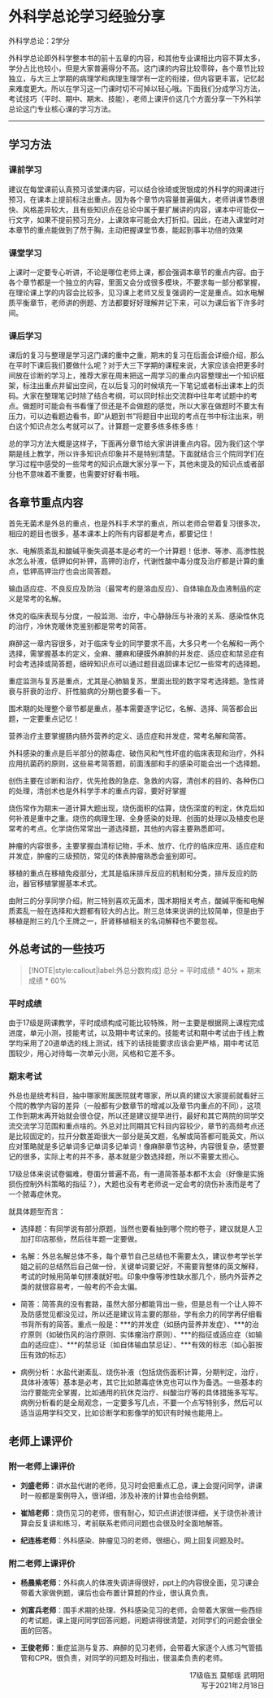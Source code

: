 # 外科学总论学习经验分享

外科学总论：2学分

外科学总论即外科学整本书的前十五章的内容，和其他专业课相比内容不算太多，学分占比也较小，但是大家普遍得分不高。这门课的内容比较零碎，各个章节比较独立，与大三上学期的病理学和病理生理学有一定的衔接，但内容更丰富，记忆起来难度更大。所以在学习这一门课时切不可掉以轻心哦。下面我们分成学习方法，考试技巧（平时、期中、期末、技能），老师上课评价这几个方面分享一下外科学总论这门专业核心课的学习方法。

----

## 学习方法
### 课前学习

建议在每堂课前认真预习该堂课内容，可以结合徐琦或贺银成的外科学的网课进行预习，在课本上提前标注出重点。因为各个章节内容量普遍偏大，老师讲课节奏很快、风格差异较大，且有些知识点在总论中属于要扩展讲的内容，课本中可能仅一行文字，如果不提前预习充分，上课效率可能会大打折扣。因此，在进入课堂时对本章节的重点能做到了然于胸，主动把握课堂节奏，能起到事半功倍的效果

### 课堂学习

上课时一定要专心听讲，不论是哪位老师上课，都会强调本章节的重点内容。由于各个章节都是一个独立的内容，里面又会分成很多模块，不要求每一部分都掌握，在理论课上学的内容会比较多，见习课上老师又反复强调的一定是重点。如水电解质平衡章节，老师讲的例题、方法都要好好理解并记下来，可以为课后省下许多时间。

### 课后学习

课后的复习与整理是学习这门课的重中之重，期末的复习在后面会详细介绍，那么在平时下课后我们要做什么呢？对于大三下学期的课程来说，大家应该会把更多时间放在诊断的学习上，推荐大家在周末把这一周学习的重点内容整理出一个知识框架，标注出重点并留出空间，在以后复习的时候填充一下笔记或者标出课本上的页码。大家在整理笔记时除了结合考纲，可以同时标出交流群中往年考试题中的考点。做题时可能会有书看懂了但还是不会做题的感觉，所以大家在做题时不要太有压力，可以边看题边看书，即“从题到书”将题目中出现的考点在书中标注出来，明白这个知识点怎么考就可以了。计算题一定要多练多练多练！

总的学习方法大概是这样子，下面再分章节给大家讲讲重点内容。因为我们这个学期是线上教学，所以许多知识点印象并不是特别清楚。下面就结合三个院同学们在学习过程中感受的一些常考的知识点跟大家分享一下，其他未提及的知识点或者部分也不意味着不重要，也需要好好看书哦。

## 各章节重点内容

首先无菌术是外总的重点，也是外科手术学的重点，所以老师会带着复习很多次，相应的题目也很多，基本课本上的所有内容都是考点，都要记住！

水、电解质紊乱和酸碱平衡失调基本是必考的一个计算题！低渗、等渗、高渗性脱水怎么补液，低钾如何补钾，高钾的治疗，代谢性酸中毒分度及治疗都是计算的重点，低钾高钾治疗也会出简答题。

输血适应症、不良反应及防治（最常考的是溶血反应）、自体输血及血液制品的定义是常考的名解。

休克的临床表现与分度，一般监测、治疗，中心静脉压与补液的关系、感染性休克的治疗，冷休克暖休克鉴别都是常考的简答。

麻醉这一章内容很多，对于临床专业的同学要求不高，大多只考一个名解和一两个选择，需掌握基本的定义，全麻、腰麻和硬膜外麻醉的并发症、适应症和禁忌症有时会考选择或简答题，细碎知识点可以通过题目返回课本记忆一些常考的选择题。

重症监测与复苏是重点，尤其是心肺脑复苏，里面出现的数字常考选择题。急性肾衰与肝衰的治疗、肝性脑病的分期也要多看一下。

围术期的处理整个章节都是重点，基本需要逐字记忆，名解、选择、简答都会出题，一定要重点记忆！

营养治疗主要掌握肠内肠外营养的定义、适应症和并发症，常考名解和简答。

外科感染的重点是后半部分的脓毒症、破伤风和气性坏疽的临床表现和治疗，外科应用抗菌药的原则，这些易考简答题，前面浅部和手的感染可能会出一个选择题。

创伤主要在诊断和治疗，优先抢救的急症、急救的内容，清创术的目的、各种伤口的处理，清创术也是外科学手术的重点内容，要好好掌握

烧伤常作为期末一道计算大题出现，烧伤面积的估算，烧伤深度的判定，休克后如何补液是重中之重。烧伤的病理生理、全身感染的处理、创面的处理以及植皮也是常考的考点。化学烧伤常常出一道选择题，其他的内容主要熟悉即可。

肿瘤的内容很多，主要掌握血清标记物，手术、放疗、化疗的临床应用、适应症和并发症，肿瘤的三级预防，常见的体表肿瘤熟悉会鉴别即可。

移植的重点在移植免疫部分，尤其是临床排斥反应的机制和分类，排斥反应的防治，器官移植掌握基本术式。

由附三的分享同学介绍，附三特别喜欢无菌术，围术期相关考点，酸碱平衡和电解质紊乱一般在选择和大题都有较大的占比。附三总体来说讲的比较简单，但是由于移植是附三的几个王牌之一，肝肾移植相关的名词解释也不要忽视。

## 外总考试的一些技巧

> [!NOTE|style:callout|label:外总分数构成]
> 总分 = 平时成绩 \* 40% + 期末成绩 \* 60%

### 平时成绩

由于17级是网课教学，平时成绩构成可能比较特殊，附一主要是根据网上课程完成进度，单元小测，技能考试，以及期中考试来的。技能考试和期中考试由于线上教学均采用了20道单选的线上测试，线下的话技能要求应该会更严格，期中考试范围较少，用心对待每一次单元小测，风格和它差不多。

### 期末考试

外总也是统考科目，抽中哪家附属医院就考哪家，所以真的建议大家提前就看好三个院的教学内容的差异（一般都有少数章节的增减以及章节内重点的不同），这项工作到期末再开始就会很仓促，所以还是建议提早进行，最好和其它两院的同学交流交流学习范围和重点啥的。外总对比同期其它科目内容较少，章节的高频考点还是比较固定的，拉开分数差距很大一部分是英文题，名解或简答都可能英文，所以应对策略就是多记单词多记单词多记单词！像麻醉章节这种，内容很复杂，感觉要记的很多，实际上考的并不多，基本就是少数选择题，所以不需要太担心。

17级总体来说试卷偏难，卷面分普遍不高，有一道简答基本都不太会（好像是实施损伤控制外科策略的指征？），大题也没有考老师说一定会考的烧伤补液而是考了一个脓毒症休克。

就具体题型而言：

+ 选择题：有同学说有部分原题，当然也要看抽到哪个院的卷子，建议就是人卫加打印店那些，然后往年题一定要做。

+ 名解：外总名解总体不多，每个章节自己总结也不需要太久，建议参考学长学姐之前的总结然后自己做一份，关键单词要记好，不需要背整体的英文解释，考试的时候用简单句拼凑就好啦。印象中像等渗性缺水那几个，肠内外营养之类的就很容易考，一般考的不会太偏。

+ 简答：简答真的没有套路，虽然大部分都能背出一些，但是总有一个让人猝不及防感觉见都没见过，所以还是建议背主要的那些，学有余力的同学再仔细看书背所有的简答。重点一般是：\*\*\*的并发症（如肠内营养并发症）、\*\*\*的治疗原则（如破伤风的治疗原则、实体瘤治疗原则）、\*\*\*的指征或适应症（如输血的适应症）、\*\*\*的禁忌证（如自体输血禁忌证）、\*\*\*有效的标志（如心脏按压有效的标志）

+ 病例分析：水盐代谢紊乱、烧伤补液（包括烧伤面积计算，分期判定，治疗，具体补液等）基本是必考，其它比如脓毒症休克也可以作为备选。一些基本的治疗要能完全掌握，比如通用的抗休克治疗、纠酸治疗等的具体措施多写写。病例分析看的是全局观念，一定要多写几点，不要一个点写特别多，然后可以适当运用学科交叉，比如诊断学和影像学的知识有时候也能用上。

## 老师上课评价
### 附一老师上课评价

+ **刘盛老师**：讲水盐代谢的老师，见习时会把重点汇总，课上会提问同学，讲课时一般都是案例导入，很详细，涉及补液的计算也会给例题。

+ **崔旭老师**：烧伤见习的老师，很有耐心，知识点讲述很详细，关于烧伤补液计算会反复讲和练习，考前联系老师问问题也会很及时全面地解答。

+ **纪连栋老师**：外科感染、肿瘤见习的老师，很细心，网上回复问题及时。

### 附二老师上课评价

+ **杨晨紫老师**：外科病人的体液失调讲得很好，ppt上的内容很全面，见习课会带着大家做例题，课后也会布置计算题的作业，很认真负责。

+ **刘富兵老师**：围手术期的处理、外科感染见习的老师，会带着大家做一些西综的考试题，课上提问同学回答问题，问题讲得很清楚，对同学们的问题会很全面的回答。

+ **王俊老师**：重症监测与复苏、麻醉的见习老师，会带着大家逐个人练习气管插管和CPR，很负责，对同学的问题及时指出，很温柔负责的老师。

<p align="right">17级临五 莫郁瑶 武明阳<br/>写于2021年2月18日</p>